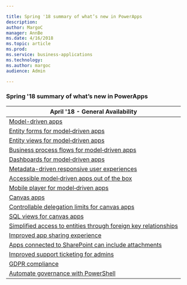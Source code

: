 ```yaml
---

title: Spring '18 summary of what’s new in PowerApps
description: 
author: MargoC
manager: AnnBe
ms.date: 4/16/2018
ms.topic: article
ms.prod: 
ms.service: business-applications
ms.technology: 
ms.author: margoc
audience: Admin

---
```

### Spring '18 summary of what’s new in PowerApps



| April '18 - General Availability                                                          |
|-------------------------------------------------------------------------------------------|
| [Model-driven apps](model-driven-apps)                                                   |
| [Entity forms for model‑driven apps](model-driven-apps)                                      |
| [Entity views for model‑driven apps](model-driven-apps)                                      |
| [Business process flows for model‑driven apps](model-driven-apps)                  |
| [Dashboards for model‑driven apps](model-driven-apps)                         |
| [Metadata-driven responsive user experiences](model-driven-apps)          |
| [Accessible model‑driven apps out of the box](model-driven-apps)             |
| [Mobile player for model‑driven apps](model-driven-apps)                                |
| [Canvas apps](canvas-apps)                                                              |
| [Controllable delegation limits for canvas apps](canvas-apps)      |
| [SQL views for canvas apps](canvas-apps)                                                  |
| [Simplified access to entities through foreign key relationships](canvas-apps) |
| [Improved app sharing experience](_Improved_app-_sharing)                                |
| [Apps connected to SharePoint can include attachments](apps-connected-to-sharepoint-can-include-attachments.md)             |
| [Improved support ticketing for admins](improved-support-ticketing-for-admins.md)                     |
| [GDPR compliance](gdpr-compliance.md)                                                       |
| [Automate governance with PowerShell](automate-governance-with-powershell.md)                         |
